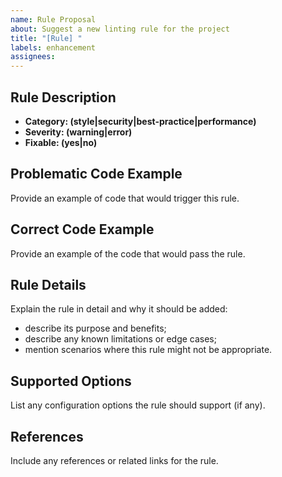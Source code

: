 ```yaml
---
name: Rule Proposal
about: Suggest a new linting rule for the project
title: "[Rule] "
labels: enhancement
assignees: 
---
```


## Rule Description

- **Category: (style|security|best-practice|performance)**
- **Severity: (warning|error)**
- **Fixable: (yes|no)**

## Problematic Code Example

Provide an example of code that would trigger this rule.

## Correct Code Example

Provide an example of the code that would pass the rule.

## Rule Details

Explain the rule in detail and why it should be added:

- describe its purpose and benefits;
- describe any known limitations or edge cases;
- mention scenarios where this rule might not be appropriate.

## Supported Options

List any configuration options the rule should support (if any).

## References

Include any references or related links for the rule.
